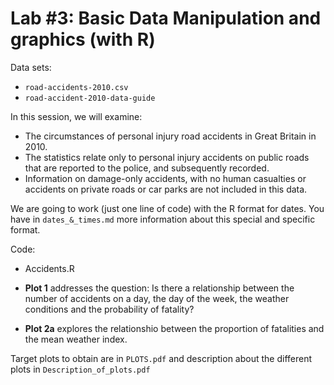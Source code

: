 # Lab #3: Basic Data Manipulation and graphics (with R)

Data sets:

- `road-accidents-2010.csv`
- `road-accident-2010-data-guide`   

In this session, we will examine: 
- The circumstances of personal injury road accidents in Great Britain in 2010. 
- The statistics relate only to personal injury accidents on public roads that are reported to the police, and subsequently recorded. 
- Information on damage-only accidents, with no human casualties or accidents on private roads or car parks are not included in this data.

We are going to work (just one line of code) with the R format for dates. You have in `dates_&_times.md` more information about this special and specific format.

Code:
- Accidents.R

- **Plot 1** addresses the question: Is there a relationship between the number of accidents on a day, the day of the week, the weather conditions and the probability of fatality?

- **Plot 2a** explores the relationshio between the proportion of fatalities and the mean weather index.

        
Target plots to obtain are in `PLOTS.pdf` and description about the different plots in `Description_of_plots.pdf`                             
